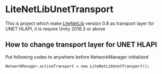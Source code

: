 # LiteNetLibUnetTransport

This is project which make [LiteNetLib](https://github.com/RevenantX/LiteNetLib) version 0.8 as transport layer for UNET HLAPI, it is require Unity 2018.3 or above

## How to change transport layer for UNET HLAPI

Put following codes to anywhere before NetworkManager initialized
```
NetworkManager.activeTransport = new LiteNetLibUnetTransport();
```
